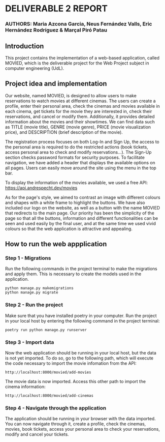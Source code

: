 # DELIVERABLE 2 REPORT
### AUTHORS: Maria Azcona Garcia, Neus Fernández Valls, Eric Hernández Rodríguez & Marçal Piró Patau

## Introduction
This project contains the implementation of a web-based application, called MOVIED, which is the deliverable project for the Web Project subject in computer engineering (UdL).

## Project idea and implementation
Our website, named MOVIED, is designed to allow users to make reservations to watch movies at different cinemas. The users can create a profile, enter their personal area, check the cinemas and movies available in each cinema, get tickets for the movie they are interested in, check their reservations, and cancel or modify them. Additionally, it provides detailed information about the movies and their showtimes. We can find data such as TITLE (movie title), GENRE (movie genre), PRICE (movie visualization price), and DESCRIPTION (brief description of the movie).  

The registration process focuses on both Log-In and Sign Up, the access to the personal area is required to do the restricted actions (book tickets, access personal area to check and modify reservations...). The Sign-Up section checks password formats for security purposes. To facilitate navigation, we have added a header that displays the available options on all pages. Users can easily move around the site using the menu in the top bar.

To display the information of the movies available, we used a free API: https://api.andrespecht.dev/movies 

As for the page's style, we aimed to contrast an image with different colours and shapes with a white frame to highlight the buttons. We have also included our logo on the website, as well as a button with the name MOVIED that redirects to the main page. Our priority has been the simplicity of the page so that all the buttons, information and different functionalities can be seen and used easily by the final user, and at the same time we used vivid colours so that the web application is attractive and appealing. 

## How to run the web appplication
### Step 1 - Migrations
Run the following commands in the project terminal to make the migrations and apply them. This is necessary to create the models used in the application.
```
python manage.py makemigrations
python manage.py migrate
```

### Step 2 - Run the project
Make sure that you have installed poetry in your computer. Run the project in your local host by entering the following command in the project terminal:
```
poetry run python manage.py runserver
```

### Step 3 - Import data
Now the web application should be running in your local host, but the data is not yet imported. To do so, go to the following path, which will execute the code necessary to import the movie infomation from the API: 
```
http://localhost:8000/movied/add-movies
```
The movie data is now imported. Access this other path to import the cinema information: 
```
http://localhost:8000/movied/add-cinemas
```

### Step 4 - Navigate through the application
The application should be running in your browser with the data imported. You can now navigate through it, create a profile, check the cinemas, movies, book tickets, access your personal area to check your reservations, modify and cancel your tickets. 


